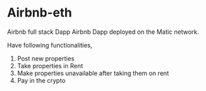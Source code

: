 # Airbnb-eth
Airbnb full stack Dapp 
Airbnb Dapp deployed on the Matic network.

Have following functionalities,
1) Post new properties
2) Take properties in Rent
3) Make properties unavailable after taking them on rent
4) Pay in the crypto 
